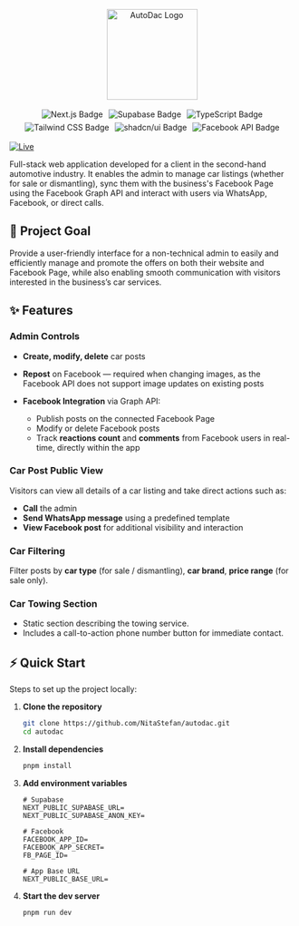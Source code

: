 <p align="center">
  <img src="https://cdn.jsdelivr.net/gh/NitaStefan/autodac@main/docs-assets/AutoDac-logo-text.svg" width="160" alt="AutoDac Logo" />
</p>

<p align="center">
  <img src="https://img.shields.io/badge/Next.js-000?logo=nextdotjs&logoColor=white" alt="Next.js Badge" style="margin: 3px;" />
  <img src="https://img.shields.io/badge/Supabase-3FCF8E?logo=supabase&logoColor=white" alt="Supabase Badge" style="margin: 3px;" />
  <img src="https://img.shields.io/badge/TypeScript-3178C6?logo=typescript&logoColor=white" alt="TypeScript Badge" style="margin: 3px;" />
  <img src="https://img.shields.io/badge/Tailwind_CSS-38B2AC?logo=tailwindcss&logoColor=white" alt="Tailwind CSS Badge" style="margin: 3px;" />
  <img src="https://img.shields.io/badge/Shadcn%2Fui-000?logo=shadcnui&logoColor=white" alt="shadcn/ui Badge" style="margin: 3px;" />
  <img src="https://img.shields.io/badge/Facebook%20Graph%20API-1877F2?logo=facebook&logoColor=white" alt="Facebook API Badge" style="margin: 3px;" />
</p>

[![Live](https://img.shields.io/badge/Visit%20AutoDac-000?logo=vercel&logoColor=white)](https://www.autodac.ro/)
<br>

Full-stack web application developed for a client in the second-hand automotive industry. It enables the admin to manage car listings (whether for sale or dismantling), sync them with the business's Facebook Page using the Facebook Graph API and interact with users via WhatsApp, Facebook, or direct calls.

## 🎯 Project Goal

Provide a user-friendly interface for a non-technical admin to easily and efficiently manage and promote the offers on both their website and Facebook Page, while also enabling smooth communication with visitors interested in the business’s car services.

## ✨ Features

### Admin Controls

- **Create, modify, delete** car posts
- **Repost** on Facebook — required when changing images, as the Facebook API does not support image updates on existing posts
- **Facebook Integration** via Graph API:

  - Publish posts on the connected Facebook Page
  - Modify or delete Facebook posts
  - Track **reactions count** and **comments** from Facebook users in real-time, directly within the app

### Car Post Public View

Visitors can view all details of a car listing and take direct actions such as:

- **Call** the admin
- **Send WhatsApp message** using a predefined template
- **View Facebook post** for additional visibility and interaction

### Car Filtering

Filter posts by **car type** (for sale / dismantling), **car brand**, **price range** (for sale only).

### Car Towing Section

- Static section describing the towing service.
- Includes a call-to-action phone number button for immediate contact.

## ⚡ Quick Start

Steps to set up the project locally:

1. **Clone the repository**

   ```bash
   git clone https://github.com/NitaStefan/autodac.git
   cd autodac
   ```

2. **Install dependencies**
   ```bash
   pnpm install
   ```
3. **Add environment variables**

   ```env
   # Supabase
   NEXT_PUBLIC_SUPABASE_URL=
   NEXT_PUBLIC_SUPABASE_ANON_KEY=

   # Facebook
   FACEBOOK_APP_ID=
   FACEBOOK_APP_SECRET=
   FB_PAGE_ID=

   # App Base URL
   NEXT_PUBLIC_BASE_URL=
   ```

4. **Start the dev server**
   ```bash
   pnpm run dev
   ```
